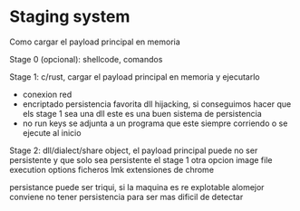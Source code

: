 # Staging system

Como cargar el payload principal en memoria


Stage 0 (opcional): shellcode, comandos

Stage 1: c/rust, cargar el payload principal en memoria y ejecutarlo
- conexion red
- encriptado
persistencia favorita dll hijacking, si conseguimos hacer que els stage 1 sea una dll este es una buen sistema de persistencia
- no run keys
se adjunta a un programa que este siempre corriendo o se ejecute al inicio

Stage 2: dll/dialect/share object, el payload principal
puede no ser persistente y que solo sea persistente el stage 1
otra opcion image file execution options
ficheros lmk
extensiones de chrome

persistance puede ser triqui, si la maquina es re explotable alomejor conviene no tener persistencia para ser mas dificil de detectar